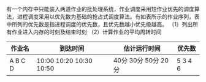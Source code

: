 有一个内存中只能装入两道作业的批处理系统，作业调度采用短作业优先的调度算法，进程调度采用以优先数为基础的抢占式调度算法。有如表所示的作业序列，表中所列的优先数是指进程调度的优先数，且优先数越小优先级越高。
（1）列出所有作业进入内存的时刻及结束时刻
（2）计算作业的平均周转时间

| 作业名  | 到达时间                | 估计运行时间        | 优先数  |
| ------- | ----------------------- | ------------------- | ------- |
| A B C D | 10:00 10:20 10:30 10:50 | 40分 30分 50分 20分 | 5 3 4 6 |

